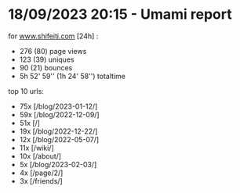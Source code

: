 # 18/09/2023 20:15 - Umami report
for www.shifeiti.com [24h] :

 - 276 (80) page views
 - 123 (39) uniques
 - 90 (21) bounces
 - 5h 52' 59'' (1h 24' 58'') totaltime


top 10 urls:
 - 75x [/blog/2023-01-12/]
 - 59x [/blog/2022-12-09/]
 - 51x [/]
 - 19x [/blog/2022-12-22/]
 - 12x [/blog/2022-05-07/]
 - 11x [/wiki/]
 - 10x [/about/]
 - 5x [/blog/2023-02-03/]
 - 4x [/page/2/]
 - 3x [/friends/]


